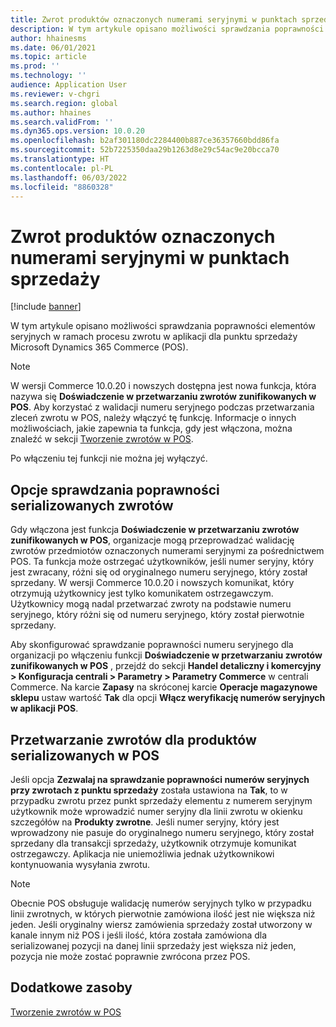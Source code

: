 ```yaml
---
title: Zwrot produktów oznaczonych numerami seryjnymi w punktach sprzedaży
description: W tym artykule opisano możliwości sprawdzania poprawności elementów seryjnych w ramach procesu zwrotu w aplikacji dla punktu sprzedaży Microsoft Dynamics 365 Commerce (POS).
author: hhainesms
ms.date: 06/01/2021
ms.topic: article
ms.prod: ''
ms.technology: ''
audience: Application User
ms.reviewer: v-chgri
ms.search.region: global
ms.author: hhaines
ms.search.validFrom: ''
ms.dyn365.ops.version: 10.0.20
ms.openlocfilehash: b2af301180dc2284400b887ce36357660bdd86fa
ms.sourcegitcommit: 52b7225350daa29b1263d8e29c54ac9e20bcca70
ms.translationtype: HT
ms.contentlocale: pl-PL
ms.lasthandoff: 06/03/2022
ms.locfileid: "8860328"
---
```

# <a name="return-serial-numbercontrolled-products-in-pos"></a>Zwrot produktów oznaczonych numerami seryjnymi w punktach sprzedaży

[!include [banner](includes/banner.md)]

W tym artykule opisano możliwości sprawdzania poprawności elementów seryjnych w ramach procesu zwrotu w aplikacji dla punktu sprzedaży Microsoft Dynamics 365 Commerce (POS).

> [!NOTE]
> W wersji Commerce 10.0.20 i nowszych dostępna jest nowa funkcja, która nazywa się **Doświadczenie w przetwarzaniu zwrotów zunifikowanych w POS**. Aby korzystać z walidacji numeru seryjnego podczas przetwarzania zleceń zwrotu w POS, należy włączyć tę funkcję. Informacje o innych możliwościach, jakie zapewnia ta funkcja, gdy jest włączona, można znaleźć w sekcji [Tworzenie zwrotów w POS](POS-returns.md).
>
> Po włączeniu tej funkcji nie można jej wyłączyć.

## <a name="options-for-validating-serialized-returns"></a>Opcje sprawdzania poprawności serializowanych zwrotów

Gdy włączona jest funkcja **Doświadczenie w przetwarzaniu zwrotów zunifikowanych w POS**, organizacje mogą przeprowadzać walidację zwrotów przedmiotów oznaczonych numerami seryjnymi za pośrednictwem POS. Ta funkcja może ostrzegać użytkowników, jeśli numer seryjny, który jest zwracany, różni się od oryginalnego numeru seryjnego, który został sprzedany. W wersji Commerce 10.0.20 i nowszych komunikat, który otrzymują użytkownicy jest tylko komunikatem ostrzegawczym. Użytkownicy mogą nadal przetwarzać zwroty na podstawie numeru seryjnego, który różni się od numeru seryjnego, który został pierwotnie sprzedany.

Aby skonfigurować sprawdzanie poprawności numeru seryjnego dla organizacji po włączeniu funkcji **Doświadczenie w przetwarzaniu zwrotów zunifikowanych w POS** , przejdź do sekcji **Handel detaliczny i komercyjny \> Konfiguracja centrali \> Parametry \> Parametry Commerce** w centrali Commerce. Na karcie **Zapasy** na skróconej karcie **Operacje magazynowe sklepu** ustaw wartość **Tak** dla opcji **Włącz weryfikację numerów seryjnych w aplikacji POS**.

## <a name="process-returns-for-serialized-items-in-pos"></a>Przetwarzanie zwrotów dla produktów serializowanych w POS

Jeśli opcja **Zezwalaj na sprawdzanie poprawności numerów seryjnych przy zwrotach z punktu sprzedaży** została ustawiona na **Tak**, to w przypadku zwrotu przez punkt sprzedaży elementu z numerem seryjnym użytkownik może wprowadzić numer seryjny dla linii zwrotu w okienku szczegółów na **Produkty zwrotne**. Jeśli numer seryjny, który jest wprowadzony nie pasuje do oryginalnego numeru seryjnego, który został sprzedany dla transakcji sprzedaży, użytkownik otrzymuje komunikat ostrzegawczy. Aplikacja nie uniemożliwia jednak użytkownikowi kontynuowania wysyłania zwrotu.

> [!NOTE]
> Obecnie POS obsługuje walidację numerów seryjnych tylko w przypadku linii zwrotnych, w których pierwotnie zamówiona ilość jest nie większa niż jeden. Jeśli oryginalny wiersz zamówienia sprzedaży został utworzony w kanale innym niż POS i jeśli ilość, która została zamówiona dla serializowanej pozycji na danej linii sprzedaży jest większa niż jeden, pozycja nie może zostać poprawnie zwrócona przez POS.

## <a name="additional-resources"></a>Dodatkowe zasoby

[Tworzenie zwrotów w POS](POS-returns.md)

